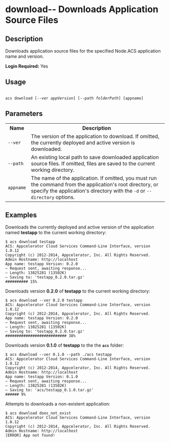 # download-- Downloads Application Source Files

## Description

Downloads application source files for the specified Node.ACS application name and version.

**Login Required:** Yes

## Usage

<code>
acs download [--ver <em>appVersion</em>] [--path <em>folderPath</em>] [appname]
</code>


## Parameters

<table class="doc-table">
    <tbody>
        <tr>
            <th>Name</th>
            <th>Description</th>
        </tr>
        <tr>
            <td><code>--ver</code></td>
            <td>The version of the application to download. If omitted, the currently deployed and active version is downloaded.</td>
        </tr>
        <tr>
            <td><code>--path</code></td>
            <td>An existing local path to save downloaded application source files. If omitted, files are saved to the current working directory. </td>
        </tr>
        <tr>
            <td><code>appname</code></td>
            <td>The name of the application. If omitted, you must run the command from the application's root directory, or specify the application's directory with the <code>-d</code> or <code>--directory</code> options.</td>
        </tr>
    </tbody>
</table>

## Examples

Downloads the currently deployed and active version of the application named **testapp** to the current working directory:

    $ acs download testapp
    ACS: Appcelerator Cloud Services Command-Line Interface, version 1.0.12
    Copyright (c) 2012-2014, Appcelerator, Inc. All Rights Reserved.
    Admin Hostname: http://localhost
    App name: testapp Version: 0.2.0
    – Request sent, awaiting response...
    – Length: 13825281 (13502K)
    – Saving to: 'testapp_0.2.0.tar.gz'
    ########## 15%

Downloads version **0.2.0** of **testapp** to the current working directory:

    $ acs download --ver 0.2.0 testapp
    ACS: Appcelerator Cloud Services Command-Line Interface, version 1.0.12
    Copyright (c) 2012-2014, Appcelerator, Inc. All Rights Reserved.
    App name: testapp Version: 0.2.0
    – Request sent, awaiting response...
    – Length: 13825281 (13502K)
    – Saving to: 'testapp_0.2.0.tar.gz'
    ########################### 38%

Downloads version **0.1.0** of **testapp** to the the **`acs`** folder:
    
    $ acs download --ver 0.1.0 --path ./acs testapp
    ACS: Appcelerator Cloud Services Command-Line Interface, version 1.0.12
    Copyright (c) 2012-2014, Appcelerator, Inc. All Rights Reserved.
    Admin Hostname: http://localhost
    App name: testapp Version: 0.1.0
    – Request sent, awaiting response...
    – Length: 13825281 (13502K)
    – Saving to: 'acs/testapp_0.1.0.tar.gz'
    ###### 9%

Attempts to downloads a non-existent application:

    $ acs download does_not_exist
    ACS: Appcelerator Cloud Services Command-Line Interface, version 1.0.12
    Copyright (c) 2012-2014, Appcelerator, Inc. All Rights Reserved.
    Admin Hostname: http://localhost
    [ERROR] App not found! 